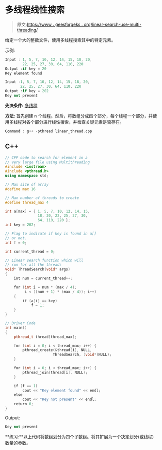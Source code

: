 # 多线程线性搜索

> 原文:[https://www . geesforgeks . org/linear-search-use-multi-threading/](https://www.geeksforgeeks.org/linear-search-using-multi-threading/)

给定一个大的整数文件，使用多线程搜索其中的特定元素。

示例:

```cpp
Input : 1, 5, 7, 10, 12, 14, 15, 18, 20, 
        22, 25, 27, 30, 64, 110, 220
Output :if key = 20
Key element found

Input :1, 5, 7, 10, 12, 14, 15, 18, 20, 
       22, 25, 27, 30, 64, 110, 220
Output :if key = 202
Key not present

```

**先决条件:** [多线程](https://www.geeksforgeeks.org/multithreading-in-cpp/)

**方法:**
首先创建 n 个线程。然后，将数组分成四个部分，每个线程一个部分，并使用多线程对各个部分进行线性搜索，并检查关键元素是否存在。

```cpp
Command : g++ -pthread linear_thread.cpp

```

## C++

```cpp
// CPP code to search for element in a
// very large file using Multithreading
#include <iostream>
#include <pthread.h>
using namespace std;

// Max size of array
#define max 16

// Max number of threads to create
#define thread_max 4

int a[max] = { 1, 5, 7, 10, 12, 14, 15,
               18, 20, 22, 25, 27, 30,
               64, 110, 220 };
int key = 202;

// Flag to indicate if key is found in a[]
// or not.
int f = 0;

int current_thread = 0;

// Linear search function which will
// run for all the threads
void* ThreadSearch(void* args)
{
    int num = current_thread++;

    for (int i = num * (max / 4); 
         i < ((num + 1) * (max / 4)); i++) 
    {
        if (a[i] == key)
            f = 1;
    }
}

// Driver Code
int main()
{
    pthread_t thread[thread_max];

    for (int i = 0; i < thread_max; i++) {
        pthread_create(&thread[i], NULL, 
                      ThreadSearch, (void*)NULL);
    }

    for (int i = 0; i < thread_max; i++) {
        pthread_join(thread[i], NULL);
    }

    if (f == 1)
        cout << "Key element found" << endl;
    else
        cout << "Key not present" << endl;
    return 0;
}
```

Output:

```cpp
Key not present

```

**练习:**以上代码将数组划分为四个子数组。将其扩展为一个决定划分(或线程)数量的参数。